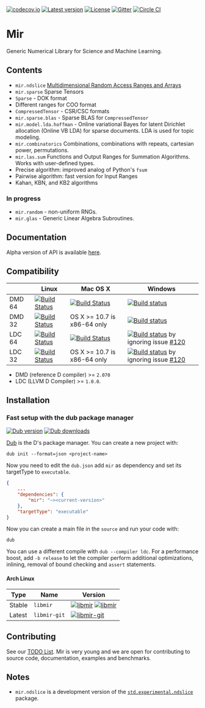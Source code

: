 [![codecov.io](https://codecov.io/github/libmir/mir/coverage.svg?branch=master)](https://codecov.io/github/libmir/mir?branch=master)
[![Latest version](https://img.shields.io/github/tag/libmir/mir.svg?maxAge=3600)](http://code.dlang.org/packages/mir)
[![License](https://img.shields.io/dub/l/mir.svg)](http://code.dlang.org/packages/mir)
[![Gitter](https://img.shields.io/gitter/room/libmir/public.svg)](https://gitter.im/libmir/public)
[![Circle CI](https://circleci.com/gh/libmir/mir.svg?style=svg)](https://circleci.com/gh/libmir/mir)

Mir
======
Generic Numerical Library for Science and Machine Learning.

Contents
--------

- `mir.ndslice` [Multidimensional Random Access Ranges and Arrays](http://docs.mir.dlang.io/latest/mir_ndslice.html)
- `mir.sparse` Sparse Tensors
 - `Sparse` - DOK format
 - Different ranges for COO format
 - `CompressedTensor` - CSR/CSC formats
- `mir.sparse.blas` - Sparse BLAS for `CompressedTensor`
- `mir.model.lda.hoffman` - Online variational Bayes for latent Dirichlet allocation (Online VB LDA) for sparse documents. LDA is used for topic modeling.
- `mir.combinatorics` Combinations, combinations with repeats, cartesian power, permutations.
- `mir.las.sum` Functions and Output Ranges for Summation Algorithms. Works with user-defined types.
 - Precise algorithm: improved analog of Python's `fsum`
 - Pairwise algorithm: fast version for Input Ranges
 - Kahan, KBN, and KB2 algorithms

### In progress

 - `mir.random` - non-uniform RNGs.
 - `mir.glas` - Generic Linear Algebra Subroutines.

Documentation
-------------

Alpha version of API is available [here](http://docs.mir.dlang.io/latest/index.html).

Compatibility
-------------

|           | Linux | Mac OS X | Windows |
|-----------|-------|----------|---------|
| DMD 64 | [![Build Status](https://travis-ci.org/libmir/mir.svg?branch=master)](https://travis-ci.org/libmir/mir) | [![Build Status](https://travis-ci.org/libmir/mir.svg?branch=master)](https://travis-ci.org/libmir/mir) | [![Build status](https://ci.appveyor.com/api/projects/status/f2n4dih5s4c32q7u/branch/master?svg=true)](https://ci.appveyor.com/project/9il/mir/branch/master) |
| DMD 32 | [![Build Status](https://travis-ci.org/libmir/mir.svg?branch=master)](https://travis-ci.org/libmir/mir) | OS X >= 10.7 is x86-64 only | [![Build status](https://ci.appveyor.com/api/projects/status/f2n4dih5s4c32q7u/branch/master?svg=true)](https://ci.appveyor.com/project/9il/mir/branch/master) |
| LDC 64 | [![Build Status](https://travis-ci.org/libmir/mir.svg?branch=master)](https://travis-ci.org/libmir/mir) | [![Build Status](https://travis-ci.org/libmir/mir.svg?branch=master)](https://travis-ci.org/libmir/mir) | [![Build status](https://ci.appveyor.com/api/projects/status/f2n4dih5s4c32q7u/branch/master?svg=true)](https://ci.appveyor.com/project/9il/mir/branch/master) by ignoring issue [#120](https://github.com/libmir/mir/issues/120) |
| LDC 32 | [![Build Status](https://travis-ci.org/libmir/mir.svg?branch=master)](https://travis-ci.org/libmir/mir) | OS X >= 10.7 is x86-64 only | [![Build status](https://ci.appveyor.com/api/projects/status/f2n4dih5s4c32q7u/branch/master?svg=true)](https://ci.appveyor.com/project/9il/mir/branch/master) by ignoring issue [#120](https://github.com/libmir/mir/issues/120) |

- DMD (reference D compiler) >= `2.070`
- LDC (LLVM D Compiler) >= `1.0.0`.

Installation
------------

### Fast setup with the dub package manager

[![Dub version](https://img.shields.io/dub/v/mir.svg)](http://code.dlang.org/packages/mir)
[![Dub downloads](https://img.shields.io/dub/dt/mir.svg)](http://code.dlang.org/packages/mir)

[Dub](https://code.dlang.org/getting_started) is the D's package manager.
You can create a new project with:

```
dub init --format=json <project-name>
```

Now you need to edit the `dub.json` add `mir` as dependency and set its targetType to `executable`.

```json
{
	...
	"dependencies": {
		"mir": "~><current-version>"
	},
	"targetType": "executable"
}
```

Now you can create a main file in the `source` and run your code with:

```
dub
```

You can use a different compile with `dub --compiler ldc`.
For a performance boost, add `-b release` to let the compiler perform additional
optimizations, inlining, removal of bound checking and `assert` statements.

#### Arch Linux

| Type   | Name         | Version  |
|--------|--------------|----------|
| Stable | `libmir`     | [![libmir](https://img.shields.io/aur/version/libmir.svg)](https://aur.archlinux.org/packages/libmir/) [![libmir](https://img.shields.io/aur/votes/libmir.svg)](https://aur.archlinux.org/packages/libmir/) |
| Latest | `libmir-git` | [![libmir-git](https://img.shields.io/aur/version/libmir-git.svg)](https://aur.archlinux.org/packages/libmir-git/) |

Contributing
------------

See our [TODO List](https://github.com/libmir/mir/issues?q=is%3Aissue+is%3Aopen+label%3A%22New+Package%22).
Mir is very young and we are open for contributing to source code, documentation, examples and benchmarks.

Notes
-----

- `mir.ndslice` is a development version of the [`std.experimental.ndslice`](http://dlang.org/phobos/std_experimental_ndslice.html) package.
